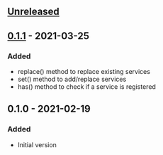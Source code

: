 ## [Unreleased]
## [0.1.1] - 2021-03-25
### Added
- replace() method to replace existing services
- set() method to add/replace services
- has() method to check if a service is registered

## 0.1.0 - 2021-02-19
### Added
- Initial version

[Unreleased]: https://github.com/f3ath/klizma/compare/0.1.1...HEAD
[0.1.1]: https://github.com/f3ath/klizma/compare/0.1.0...0.1.1